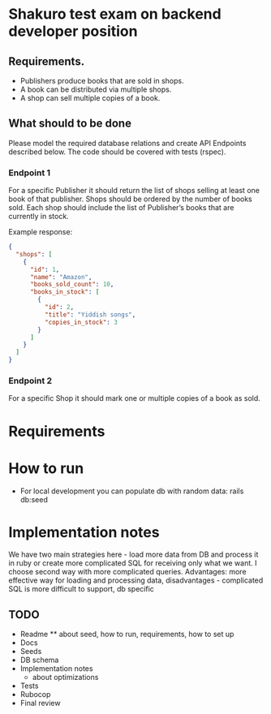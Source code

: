 # Shakuro test exam on backend developer position 

## Requirements.
- Publishers produce books that are sold in shops.
- A book can be distributed via multiple shops.
- A shop can sell multiple copies of a book.

## What should to be done

Please model the required database relations and create API Endpoints described below.
The code should be covered with tests (rspec).

### Endpoint 1

For a specific Publisher it should return the list of shops selling at least one book of that publisher. 
Shops should be ordered by the number of books sold. Each shop should include the list of Publisher’s books that are 
currently in stock. 

Example response:
```json
{
  "shops": [
    {
      "id": 1,
      "name": "Amazon",
      "books_sold_count": 10,
      "books_in_stock": [
        {
          "id": 2,
          "title": "Yiddish songs",
          "copies_in_stock": 3
        }
      ]
    }
  ]
}
```

### Endpoint 2

 For a specific Shop it should mark one or multiple copies of a book as sold.
 

# Requirements

# How to run

* For local development you can populate db with random data:
rails db:seed

# Implementation notes

We have two main strategies here - load more data from DB and process it in ruby or create more complicated SQL for
receiving only what we want. I choose second way with more complicated queries. Advantages: more effective way 
for loading and processing data, disadvantages - complicated SQL is more difficult to support, db specific  



## TODO
 
* Readme
    ** about seed, how to run, requirements, how to set up     
* Docs
* Seeds
* DB schema
* Implementation notes
    * about optimizations
* Tests
* Rubocop
* Final review 

